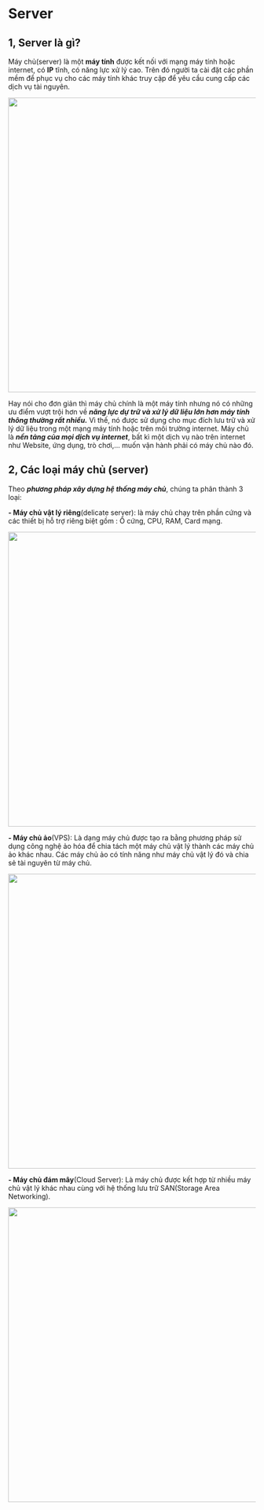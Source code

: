 # Server
## 1, Server là gì?
Máy chủ(server) là một **máy tính** được kết nối với mạng máy tính hoặc internet, có **IP** tĩnh, có năng lực xử lý cao. Trên đó người ta cài đặt các phần mềm để phục vụ cho các máy tính khác truy cập để yêu cầu cung cấp các dịch vụ tài nguyên.
<p align="center">
  <img src="https://user-images.githubusercontent.com/111721629/186357212-5030c89d-e65c-4453-859d-74f5740030bd.PNG" style="width:600px;">
  </p>
  
  Hay nói cho đơn giản thì máy chủ chính là một máy tính nhưng nó có những ưu điểm vượt trội hơn về ***năng lực dự trữ và xử lý dữ liệu lớn hơn máy tính thông thường rất nhiều.***
  Vì thế, nó được sử dụng cho mục đích lưu trữ và xử lý dữ liệu trong một mạng máy tính hoặc trên môi trường internet.
  Máy chủ là ***nền tảng của mọi dịch vụ internet***, bất kì một dịch vụ nào trên internet như Website, ứng dụng, trò chơi,... muốn vận hành phải có máy chủ nào đó.
## 2, Các loại máy chủ (server)
Theo ***phương pháp xây dựng hệ thống máy chủ***, chúng ta phân thành 3 loại:

**- Máy chủ vật lý riêng**(delicate server): là máy chủ chạy trên phần cứng và các thiết bị hỗ trợ riêng biệt gồm : Ổ cứng, CPU, RAM, Card mạng.
<p align="center">
  <img src="https://user-images.githubusercontent.com/111721629/186367116-b4297f00-8ed0-4a8b-aa75-05ec13b637df.PNG" style="width:600px;">
  </p>

**- Máy chủ ảo**(VPS): Là dạng máy chủ được tạo ra bằng phương pháp sử dụng công nghệ ảo hóa để chia tách một máy chủ vật lý thành các máy chủ ảo khác nhau. Các máy chủ ảo có tính năng như máy chủ vật lý đó và chia sẻ tài nguyên từ máy chủ.
<p align="center">
  <img src="https://user-images.githubusercontent.com/111721629/186367393-3773714b-1eb9-477f-8f47-95d004635eaa.PNG" style="width:600px;">
  </p>
  
**- Máy chủ đám mây**(Cloud Server): Là máy chủ được kết hợp từ nhiều máy chủ vật lý khác nhau cùng với hệ thống lưu trữ SAN(Storage Area Networking).
<p align="center">
  <img src="https://user-images.githubusercontent.com/111721629/186367820-5e57e64f-bf35-40e3-a4ea-5987a7eedc37.PNG" style="width:600px;">
  </p>

